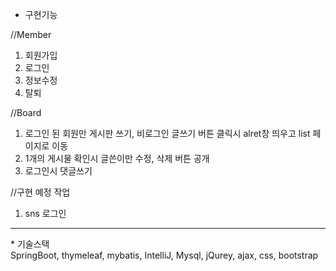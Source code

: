 * 구현기능

//Member
1. 회원가입
2. 로그인
3. 정보수정
4. 탈퇴 

//Board
1. 로그인 된 회원만 게시판 쓰기, 비로그인 글쓰기 버튼 클릭시 alret창 띄우고 list 페이지로 이동
2. 1개의 게시물 확인시 글쓴이만 수정, 삭제 버튼 공개
3. 로그인시 댓글쓰기

//구현 예정 작업
1. sns 로그인

<hr>
* 기술스택<br>
SpringBoot, thymeleaf, mybatis, IntelliJ, Mysql, jQurey, ajax, css, bootstrap  
